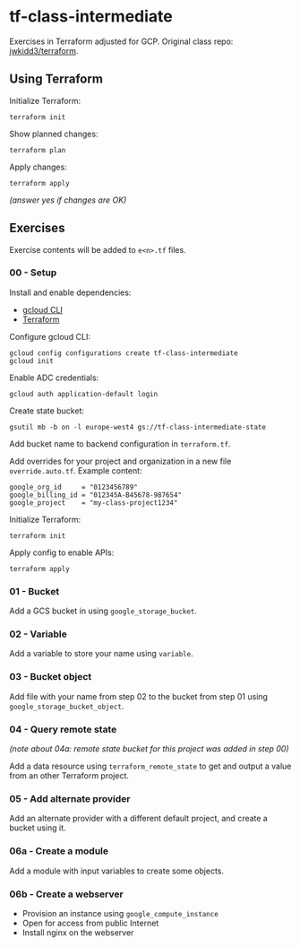 # tf-class-intermediate

Exercises in Terraform adjusted for GCP. Original class repo: [jwkidd3/terraform](https://github.com/jwkidd3/terraform).

## Using Terraform

Initialize Terraform:
```
terraform init
```
Show planned changes:
```
terraform plan
```
Apply changes:
```
terraform apply
```
*(answer yes if changes are OK)*

## Exercises

Exercise contents will be added to `e<n>.tf` files.

### 00 - Setup

Install and enable dependencies:
- [gcloud CLI](https://cloud.google.com/sdk/docs/install)
- [Terraform](https://www.terraform.io/downloads)

Configure gcloud CLI:
```
gcloud config configurations create tf-class-intermediate
gcloud init
```

Enable ADC credentials:
```
gcloud auth application-default login
```

Create state bucket:
```
gsutil mb -b on -l europe-west4 gs://tf-class-intermediate-state
```
Add bucket name to backend configuration in `terraform.tf`.

Add overrides for your project and organization in a new file `override.auto.tf`. Example content:
```
google_org_id     = "0123456789"
google_billing_id = "012345A-B45678-987654"
google_project    = "my-class-project1234"
```

Initialize Terraform:
```
terraform init
```

Apply config to enable APIs:
```
terraform apply
```

### 01 - Bucket

Add a GCS bucket in using `google_storage_bucket`.

### 02 - Variable

Add a variable to store your name using `variable`.

### 03 - Bucket object

Add file with your name from step 02 to the bucket from step 01 using `google_storage_bucket_object`.

### 04 - Query remote state

*(note about 04a: remote state bucket for this project was added in step 00)*

Add a data resource using `terraform_remote_state` to get and output a value from an other Terraform project.

### 05 - Add alternate provider

Add an alternate provider with a different default project, and create a bucket using it.

### 06a - Create a module

Add a module with input variables to create some objects.

### 06b - Create a webserver

- Provision an instance using `google_compute_instance`
- Open for access from public Internet
- Install nginx on the webserver
